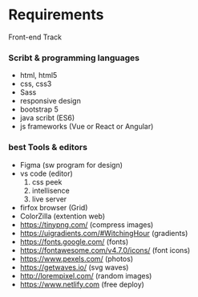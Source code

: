 # Requirements
Front-end Track

### Scribt & programming languages 
- html, html5
- css, css3
- Sass 
- responsive design
- bootstrap 5
- java scribt (ES6)
- js frameworks (Vue or React or Angular)

### best Tools & editors
- Figma (sw program for design)
- vs code (editor) 
    1. css peek
    2. intellisence
    3. live server
- firfox browser (Grid)
- ColorZilla (extention web)
- https://tinypng.com/ (compress images)
- https://uigradients.com/#WitchingHour (gradients)
- https://fonts.google.com/ (fonts)
- https://fontawesome.com/v4.7.0/icons/ (font icons)
- https://www.pexels.com/ (photos)
- https://getwaves.io/ (svg waves)
- http://lorempixel.com/ (random images)
- https://www.netlify.com (free deploy)
